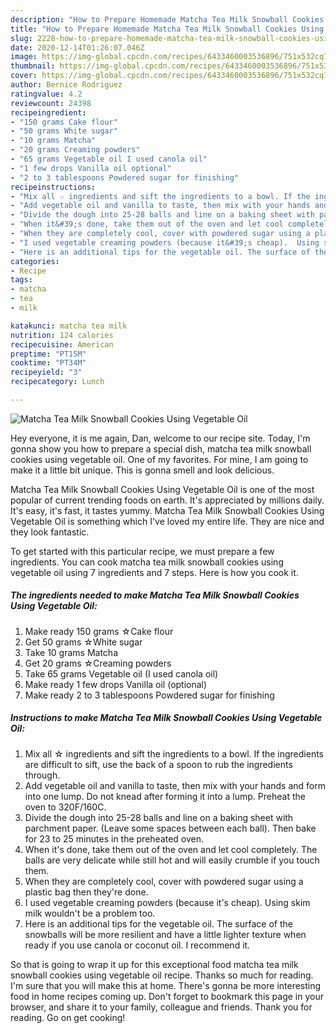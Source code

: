 ```yaml
---
description: "How to Prepare Homemade Matcha Tea Milk Snowball Cookies Using Vegetable Oil"
title: "How to Prepare Homemade Matcha Tea Milk Snowball Cookies Using Vegetable Oil"
slug: 2228-how-to-prepare-homemade-matcha-tea-milk-snowball-cookies-using-vegetable-oil
date: 2020-12-14T01:26:07.046Z
image: https://img-global.cpcdn.com/recipes/6433460003536896/751x532cq70/matcha-tea-milk-snowball-cookies-using-vegetable-oil-recipe-main-photo.jpg
thumbnail: https://img-global.cpcdn.com/recipes/6433460003536896/751x532cq70/matcha-tea-milk-snowball-cookies-using-vegetable-oil-recipe-main-photo.jpg
cover: https://img-global.cpcdn.com/recipes/6433460003536896/751x532cq70/matcha-tea-milk-snowball-cookies-using-vegetable-oil-recipe-main-photo.jpg
author: Bernice Rodriguez
ratingvalue: 4.2
reviewcount: 24398
recipeingredient:
- "150 grams Cake flour"
- "50 grams White sugar"
- "10 grams Matcha"
- "20 grams Creaming powders"
- "65 grams Vegetable oil I used canola oil"
- "1 few drops Vanilla oil optional"
- "2 to 3 tablespoons Powdered sugar for finishing"
recipeinstructions:
- "Mix all ☆ ingredients and sift the ingredients to a bowl. If the ingredients are difficult to sift, use the back of a spoon to rub the ingredients through."
- "Add vegetable oil and vanilla to taste, then mix with your hands and form into one lump. Do not knead after forming it into a lump. Preheat the oven to 320F/160C."
- "Divide the dough into 25-28 balls and line on a baking sheet with parchment paper. (Leave some spaces between each ball). Then bake for 23 to 25 minutes in the preheated oven."
- "When it&#39;s done, take them out of the oven and let cool completely. The balls are very delicate while still hot and will easily crumble if you touch them."
- "When they are completely cool, cover with powdered sugar using a plastic bag then they&#39;re done."
- "I used vegetable creaming powders (because it&#39;s cheap).  Using skim milk wouldn&#39;t be a problem too."
- "Here is an additional tips for the vegetable oil. The surface of the snowballs will be more resilient and have a little lighter texture when ready if you use canola or coconut oil. I recommend it."
categories:
- Recipe
tags:
- matcha
- tea
- milk

katakunci: matcha tea milk 
nutrition: 124 calories
recipecuisine: American
preptime: "PT15M"
cooktime: "PT34M"
recipeyield: "3"
recipecategory: Lunch

---
```



![Matcha Tea Milk Snowball Cookies Using Vegetable Oil](https://img-global.cpcdn.com/recipes/6433460003536896/751x532cq70/matcha-tea-milk-snowball-cookies-using-vegetable-oil-recipe-main-photo.jpg)

Hey everyone, it is me again, Dan, welcome to our recipe site. Today, I'm gonna show you how to prepare a special dish, matcha tea milk snowball cookies using vegetable oil. One of my favorites. For mine, I am going to make it a little bit unique. This is gonna smell and look delicious.

Matcha Tea Milk Snowball Cookies Using Vegetable Oil is one of the most popular of current trending foods on earth. It's appreciated by millions daily. It's easy, it's fast, it tastes yummy. Matcha Tea Milk Snowball Cookies Using Vegetable Oil is something which I've loved my entire life. They are nice and they look fantastic.




To get started with this particular recipe, we must prepare a few ingredients. You can cook matcha tea milk snowball cookies using vegetable oil using 7 ingredients and 7 steps. Here is how you cook it.

<!--inarticleads1-->

##### The ingredients needed to make Matcha Tea Milk Snowball Cookies Using Vegetable Oil:

1. Make ready 150 grams ☆Cake flour
1. Get 50 grams ☆White sugar
1. Take 10 grams Matcha
1. Get 20 grams ☆Creaming powders
1. Take 65 grams Vegetable oil (I used canola oil)
1. Make ready 1 few drops Vanilla oil (optional)
1. Make ready 2 to 3 tablespoons Powdered sugar for finishing




<!--inarticleads2-->

##### Instructions to make Matcha Tea Milk Snowball Cookies Using Vegetable Oil:

1. Mix all ☆ ingredients and sift the ingredients to a bowl. If the ingredients are difficult to sift, use the back of a spoon to rub the ingredients through.
1. Add vegetable oil and vanilla to taste, then mix with your hands and form into one lump. Do not knead after forming it into a lump. Preheat the oven to 320F/160C.
1. Divide the dough into 25-28 balls and line on a baking sheet with parchment paper. (Leave some spaces between each ball). Then bake for 23 to 25 minutes in the preheated oven.
1. When it&#39;s done, take them out of the oven and let cool completely. The balls are very delicate while still hot and will easily crumble if you touch them.
1. When they are completely cool, cover with powdered sugar using a plastic bag then they&#39;re done.
1. I used vegetable creaming powders (because it&#39;s cheap).  Using skim milk wouldn&#39;t be a problem too.
1. Here is an additional tips for the vegetable oil. The surface of the snowballs will be more resilient and have a little lighter texture when ready if you use canola or coconut oil. I recommend it.




So that is going to wrap it up for this exceptional food matcha tea milk snowball cookies using vegetable oil recipe. Thanks so much for reading. I'm sure that you will make this at home. There's gonna be more interesting food in home recipes coming up. Don't forget to bookmark this page in your browser, and share it to your family, colleague and friends. Thank you for reading. Go on get cooking!
